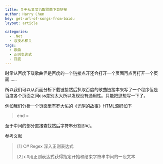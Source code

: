 ```yaml
---
title: 关于从某度扒取歌曲下载链接
author: Harry Chen
key: get-url-of-songs-from-baidu
layout: article

categories:
  - .Net
  - 与技术相关
tags:
  - 歌曲
  - 正则表达式
  - 百度
---
```


  时常从百度下载歌曲但是百度的一个链接点开还会打开一个页面再点再打开一个页面……

  所以我们可以从页面分析下载链接然后扒取百度的歌曲链接本来写了一个程序但是百度各个页面之间css差别太大所以发现没有通用性。只能把思想写一下了。

  例如我们分析一个页面里有罗大佑的《光阴的故事》HTML源码如下


> end =

  至于中间的部分直接查找然后字符串分割即可。

参考文献

> [1] C# Regex 深入正则表达式
>
> 
>
> [2] c#用正则表达式获得指定开始和结束字符串中间的一段文本
>
> 
